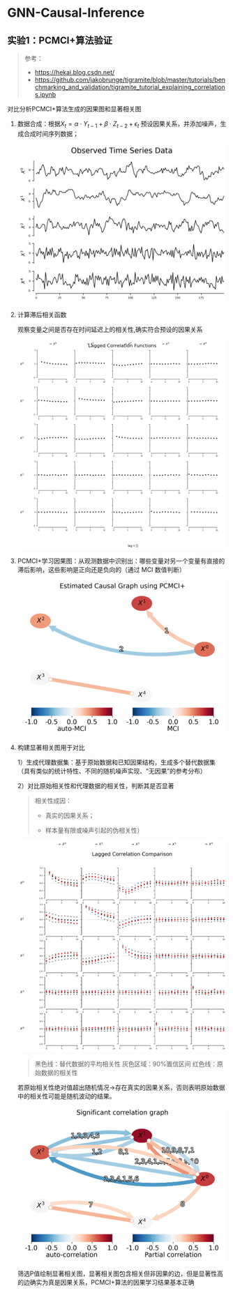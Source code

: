 # GNN-Causal-Inference

## 实验1：PCMCI+算法验证

> 参考：
>
> - https://hekai.blog.csdn.net/
> - https://github.com/jakobrunge/tigramite/blob/master/tutorials/benchmarking_and_validation/tigramite_tutorial_explaining_correlations.ipynb

对比分析PCMCI+算法生成的因果图和显著相关图

1. 数据合成：根据$X_t = \alpha \cdot Y_{t-1} + \beta \cdot Z_{t-2} + \epsilon_t$ 预设因果关系，并添加噪声，生成合成时间序列数据；  

   ![timeseries_plot](README.assets/timeseries_plot.png)

2. 计算滞后相关函数

   观察变量之间是否存在时间延迟上的相关性,确实符合预设的因果关系

   ![lag_functions_plot](README.assets/lag_functions_plot.png)

3. PCMCI+学习因果图：从观测数据中识别出：哪些变量对另一个变量有直接的滞后影响，这些影响是正向还是负向的（通过 MCI 数值判断）  

   ![causal_graph](README.assets/causal_graph.png)

4. 构建显著相关图用于对比     

   1）生成代理数据集：基于原始数据和已知因果结构，生成多个替代数据集（具有类似的统计特性、不同的随机噪声实现、“无因果”的参考分布）

   2）对比原始相关性和代理数据的相关性，判断其是否显著

   > 相关性成因：
   >
   > - 真实的因果关系；
   >
   > - 样本量有限或噪声引起的伪相关性）

   ![compare_lag_functions](README.assets/compare_lag_functions.png)

   > 黑色线：替代数据的平均相关性
   > 灰色区域：90%置信区间
   > 红色线：原始数据的相关性

   若原始相关性绝对值超出随机情况→存在真实的因果关系，否则表明原始数据中的相关性可能是随机波动的结果。

   ![significant_correlations_graph](README.assets/significant_correlations_graph.png)

   筛选P值绘制显著相关图，显著相关图包含相关但非因果的边，但是显著性高的边确实为真是因果关系，PCMCI+算法的因果学习结果基本正确                           

